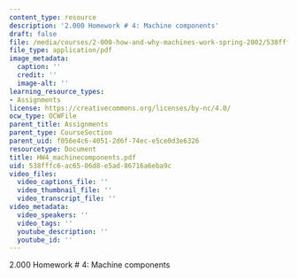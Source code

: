 ```yaml
---
content_type: resource
description: '2.000 Homework # 4: Machine components'
draft: false
file: /media/courses/2-000-how-and-why-machines-work-spring-2002/538fffc6ac6506d8e5ad86716a6eba9c_Homework4_machinecomponentsandsystems.pdf
file_type: application/pdf
image_metadata:
  caption: ''
  credit: ''
  image-alt: ''
learning_resource_types:
- Assignments
license: https://creativecommons.org/licenses/by-nc/4.0/
ocw_type: OCWFile
parent_title: Assignments
parent_type: CourseSection
parent_uid: f056e4c6-4051-2d6f-74ec-e5ce0d3e6326
resourcetype: Document
title: HW4_machinecomponents.pdf
uid: 538fffc6-ac65-06d8-e5ad-86716a6eba9c
video_files:
  video_captions_file: ''
  video_thumbnail_file: ''
  video_transcript_file: ''
video_metadata:
  video_speakers: ''
  video_tags: ''
  youtube_description: ''
  youtube_id: ''
---
```

2.000 Homework # 4: Machine components